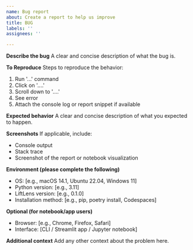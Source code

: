 ```yaml
---
name: Bug report
about: Create a report to help us improve
title: BUG
labels: ''
assignees: ''

---
```


**Describe the bug**
A clear and concise description of what the bug is.

**To Reproduce**
Steps to reproduce the behavior:
1. Run '...' command
2. Click on '....'
3. Scroll down to '....'
4. See error
5. Attach the console log or report snippet if available

**Expected behavior**
A clear and concise description of what you expected to happen.

**Screenshots**
If applicable, include:
- Console output
- Stack trace
- Screenshot of the report or notebook visualization

**Environment (please complete the following)**
- OS: [e.g., macOS 14.1, Ubuntu 22.04, Windows 11]
- Python version: [e.g., 3.11]
- LiftLens version: [e.g., 0.1.0]
- Installation method: [e.g., pip, poetry install, Codespaces]

**Optional (for notebook/app users)**
- Browser: [e.g., Chrome, Firefox, Safari]
- Interface: [CLI / Streamlit app / Jupyter notebook]

**Additional context**
Add any other context about the problem here.
